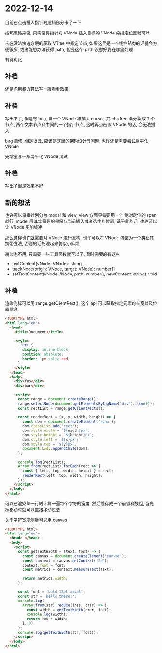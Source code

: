 # 2022-12-14

目前在点击插入指针的逻辑部分卡了一下

按照思路来说, 只需要将指针的 VNode 插入目标的 VNode 的指定位置就可以

卡在没法快速方便的获取 VTree 中指定节点, 如果这里是一个线性结构的话就会方便很多, 或者能想办法获得 path, 但是这个 path 没想好要在哪里处理

有待优化

## 补档

还是先用暴力算法写一版看看效果

## 补档

写出来了, 但是有 bug, 当一个 VNode 被插入 cursor, 其 children 会分裂成 3 个节点, 两个文本节点和中间的一个指针节点, 这时再点击该 VNode 的话, 会无法插入

bug 能修, 但是很丑, 应该是这里的架构设计有问题, 也许还是需要尝试扁平化 VNode

先增量写一版扁平化 VNode 试试

## 补档

写出了但是效果不好

## 新的想法

也许可以将指针划分为 model 和 view, view 方面只需要用一个 绝对定位的 span 就行, model 层其实需要的是保存当前插入或者选中的位置, 基于此的话, 也许可以让 VNode 更加纯净

那么这样也许就需要对 VNode 进行重构, 也许可以将 VNode 包装为一个类让其携带方法, 否则的话处理起来貌似小麻烦

貌似也不用, 只需要一些工具函数就可以了, 暂时需要的有这些

- textContent(vNode: VNode): string
- trackNode(origin: VNode, target: VNode): number[]
- setTextContent(vNode:VNode, path: number[], newContent: string): void

## 补档

渲染光标可以用 range.getClientRect(), 这个 api 可以获取指定元素的长宽以及位置信息

```html
<!DOCTYPE html>
<html lang="en">
  <head>
    <title>Document</title>

    <style>
      .rect {
        display: inline-block;
        position: absolute;
        border: 1px solid red;
      }
    </style>
  </head>
  <body>
    <div>foo</div>
    <div>bar</div>

    <script>
      const range = document.createRange();
      range.selectNode(document.getElementsByTagName('div').item(0));
      const rectList = range.getClientRects();

      const renderRect = (x, y, width, height) => {
        const dom = document.createElement('span');
        dom.classList.add('rect');
        dom.style.width = `${width}px`;
        dom.style.height = `${height}px`;
        dom.style.left = `${x}px`;
        dom.style.top = `${y}px`;
        document.body.appendChild(dom);
      };

      console.log(rectList);
      Array.from(rectList).forEach(rect => {
        const { left, top, width, height } = rect;
        renderRect(left, top, width, height);
      });
    </script>
  </body>
</html>
```

可以在渲染每一行时计算一遍每个字符的宽度, 然后缓存成一个前缀和数组, 当光标移动时就可以直接移动过去

关于字符宽度测量可以用 canvas

```html
<!DOCTYPE html>
<html lang="en">
  <head> </head>
  <body>
    <script>
      const getTextWidth = (text, font) => {
        const canvas = document.createElement('canvas');
        const context = canvas.getContext('2d');
        context.font = font;
        const metrics = context.measureText(text);

        return metrics.width;
      };

      const font = 'bold 12pt arial';
      const str = 'hello there!';
      console.log(
        Array.from(str).reduce((res, char) => {
          const width = getTextWidth(char, font);
          console.log(width);
          return res + width;
        }, 0)
      );
      console.log(getTextWidth(str, font));
    </script>
  </body>
</html>
```
